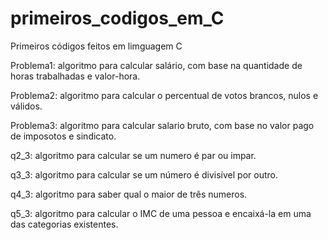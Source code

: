 # primeiros_codigos_em_C
Primeiros códigos feitos em limguagem C

Problema1: algoritmo para calcular salário, com base na quantidade de horas trabalhadas e valor-hora.

Problema2:  algoritmo para calcular o percentual de votos brancos, nulos e válidos.

Problema3: algoritmo para calcular salario bruto, com base no valor pago de imposotos e sindicato.

q2_3: algoritmo para calcular se um numero é par ou impar.

q3_3: algoritmo para calcular se um número é divisível por outro.

q4_3: algoritmo para saber qual o maior de três numeros.

q5_3: algoritmo para calcular o IMC de uma pessoa e encaixá-la em uma das categorias existentes.
